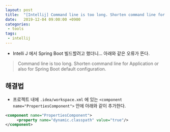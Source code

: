 ```yaml
---
layout: post
title:  "[Intellij] Command line is too long. Shorten command line for Application or also for Spring Boot default configuration."
date:   2019-12-04 09:00:00 +0900
categories:
 - tools
tags: 
 - intellij
---
```


- Intelli J 에서 Spring Boot 빌드할려고 했더니... 아래와 같은 오류가 뜬다.

> Command line is too long. Shorten command line for Application or also for Spring Boot default configuration.

## 해결법
- 프로젝트 내에 `.idea/workspace.xml` 에 있는 `<component name="PropertiesComponent">` 안에  아래와 같이 추가한다.

```xml
<component name="PropertiesComponent">
     <property name="dynamic.classpath" value="true"/>
</component>
```

